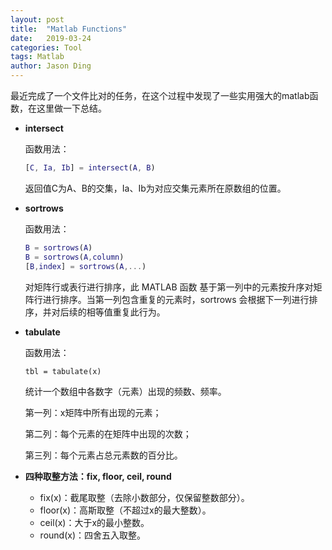 ```yaml
---
layout: post
title:  "Matlab Functions"
date:   2019-03-24
categories: Tool
tags: Matlab
author: Jason Ding
---
```


最近完成了一个文件比对的任务，在这个过程中发现了一些实用强大的matlab函数，在这里做一下总结。




- **intersect**

  函数用法：

  ~~~matlab
  [C, Ia, Ib] = intersect(A, B)
  ~~~

  返回值C为A、B的交集，Ia、Ib为对应交集元素所在原数组的位置。

- **sortrows**

  函数用法：

  ~~~matlab
  B = sortrows(A)
  B = sortrows(A,column)
  [B,index] = sortrows(A,...)
  ~~~

  对矩阵行或表行进行排序，此 MATLAB 函数 基于第一列中的元素按升序对矩阵行进行排序。当第一列包含重复的元素时，sortrows 会根据下一列进行排序，并对后续的相等值重复此行为。


- **tabulate**

  函数用法：

  ~~~
  tbl = tabulate(x)
  ~~~

  统计一个数组中各数字（元素）出现的频数、频率。

  第一列：x矩阵中所有出现的元素；

  第二列：每个元素的在矩阵中出现的次数；

  第三列：每个元素占总元素数的百分比。

- **四种取整方法：fix, floor, ceil, round**
  - fix(x)：截尾取整（去除小数部分，仅保留整数部分）。
  - floor(x)：高斯取整（不超过x的最大整数）。
  - ceil(x)：大于x的最小整数。
  - round(x)：四舍五入取整。